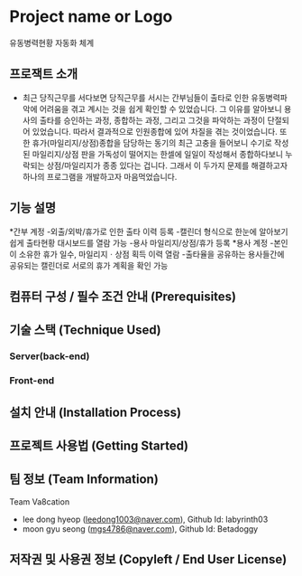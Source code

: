 

# Project name or Logo
유동병력현황 자동화 체계


## 프로잭트 소개
- 최근 당직근무를 서다보면 당직근무를 서시는 간부님들이 출타로 인한 유동병력파악에 어려움을 겪고 계시는 것을 쉽게 확인할 수 있었습니다. 그 이유를 알아보니 용사의 출타를 승인하는 과정, 종합하는 과정, 그리고 그것을 파악하는 과정이 단절되어 있었습니다. 따라서 결과적으로 인원종합에 있어 차질을 겪는 것이었습니다. 또한 휴가(마일리지/상점)종합을 담당하는 동기의 최근 고충을 들어보니 수기로 작성된 마일리지/상점 판을 가독성이 떨어지는 한셀에 일일이 작성해서 종합하다보니 누락되는 상점/마일리지가 종종 있다는 겁니다. 그래서 이 두가지 문제를 해결하고자 하나의 프로그램을 개발하고자 마음먹었습니다.


## 기능 설명
*간부 계정
-외출/외박/휴가로 인한 출타 이력 등록
-캘린더 형식으로 한눈에 알아보기 쉽게 출타현황 대시보드를 열람 가능
-용사 마일리지/상점/휴가 등록
*용사 계정
-본인이 소유한 휴가 일수, 마일리지ㆍ상점 획득 이력 열람
-출타율을 공유하는 용사들간에 공유되는 캘린더로 서로의 휴가 계획을 확인 가능

## 컴퓨터 구성 / 필수 조건 안내 (Prerequisites)


## 기술 스택 (Technique Used) 
### Server(back-end)

 
### Front-end


## 설치 안내 (Installation Process)


## 프로젝트 사용법 (Getting Started)



## 팀 정보 (Team Information)
Team Va8cation
- lee dong hyeop (leedong1003@naver.com), Github Id: labyrinth03
- moon gyu seong (mgs4786@naver.com), Github Id: Betadoggy

## 저작권 및 사용권 정보 (Copyleft / End User License)


